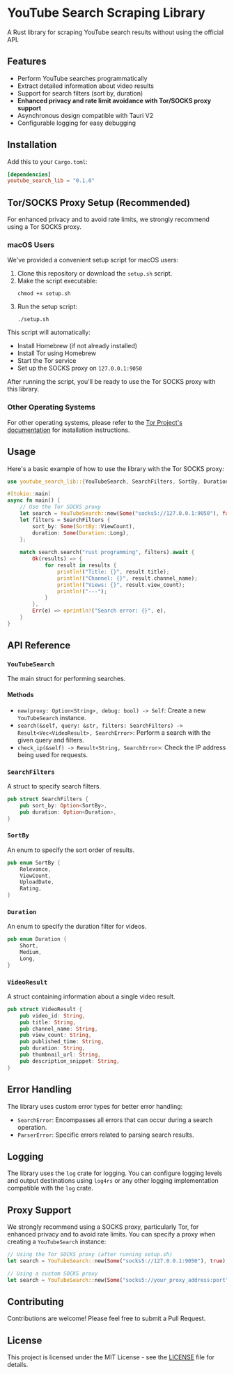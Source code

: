 # YouTube Search Scraping Library

A Rust library for scraping YouTube search results without using the official API.

## Features

- Perform YouTube searches programmatically
- Extract detailed information about video results
- Support for search filters (sort by, duration)
- **Enhanced privacy and rate limit avoidance with Tor/SOCKS proxy support**
- Asynchronous design compatible with Tauri V2
- Configurable logging for easy debugging

## Installation

Add this to your `Cargo.toml`:

```toml
[dependencies]
youtube_search_lib = "0.1.0"
```

## Tor/SOCKS Proxy Setup (Recommended)

For enhanced privacy and to avoid rate limits, we strongly recommend using a Tor SOCKS proxy.

### macOS Users

We've provided a convenient setup script for macOS users:

1. Clone this repository or download the `setup.sh` script.
2. Make the script executable:
   ```
   chmod +x setup.sh
   ```
3. Run the setup script:
   ```
   ./setup.sh
   ```

This script will automatically:
- Install Homebrew (if not already installed)
- Install Tor using Homebrew
- Start the Tor service
- Set up the SOCKS proxy on `127.0.0.1:9050`

After running the script, you'll be ready to use the Tor SOCKS proxy with this library.

### Other Operating Systems

For other operating systems, please refer to the [Tor Project's documentation](https://2019.www.torproject.org/docs/documentation.html.en) for installation instructions.

## Usage

Here's a basic example of how to use the library with the Tor SOCKS proxy:

```rust
use youtube_search_lib::{YouTubeSearch, SearchFilters, SortBy, Duration};

#[tokio::main]
async fn main() {
    // Use the Tor SOCKS proxy
    let search = YouTubeSearch::new(Some("socks5://127.0.0.1:9050"), false);
    let filters = SearchFilters {
        sort_by: Some(SortBy::ViewCount),
        duration: Some(Duration::Long),
    };
    
    match search.search("rust programming", filters).await {
        Ok(results) => {
            for result in results {
                println!("Title: {}", result.title);
                println!("Channel: {}", result.channel_name);
                println!("Views: {}", result.view_count);
                println!("---");
            }
        },
        Err(e) => eprintln!("Search error: {}", e),
    }
}
```

## API Reference

### `YouTubeSearch`

The main struct for performing searches.

#### Methods

- `new(proxy: Option<String>, debug: bool) -> Self`: Create a new `YouTubeSearch` instance.
- `search(&self, query: &str, filters: SearchFilters) -> Result<Vec<VideoResult>, SearchError>`: Perform a search with the given query and filters.
- `check_ip(&self) -> Result<String, SearchError>`: Check the IP address being used for requests.

### `SearchFilters`

A struct to specify search filters.

```rust
pub struct SearchFilters {
    pub sort_by: Option<SortBy>,
    pub duration: Option<Duration>,
}
```

### `SortBy`

An enum to specify the sort order of results.

```rust
pub enum SortBy {
    Relevance,
    ViewCount,
    UploadDate,
    Rating,
}
```

### `Duration`

An enum to specify the duration filter for videos.

```rust
pub enum Duration {
    Short,
    Medium,
    Long,
}
```

### `VideoResult`

A struct containing information about a single video result.

```rust
pub struct VideoResult {
    pub video_id: String,
    pub title: String,
    pub channel_name: String,
    pub view_count: String,
    pub published_time: String,
    pub duration: String,
    pub thumbnail_url: String,
    pub description_snippet: String,
}
```

## Error Handling

The library uses custom error types for better error handling:

- `SearchError`: Encompasses all errors that can occur during a search operation.
- `ParserError`: Specific errors related to parsing search results.

## Logging

The library uses the `log` crate for logging. You can configure logging levels and output destinations using `log4rs` or any other logging implementation compatible with the `log` crate.

## Proxy Support

We strongly recommend using a SOCKS proxy, particularly Tor, for enhanced privacy and to avoid rate limits. You can specify a proxy when creating a `YouTubeSearch` instance:

```rust
// Using the Tor SOCKS proxy (after running setup.sh)
let search = YouTubeSearch::new(Some("socks5://127.0.0.1:9050"), true);

// Using a custom SOCKS proxy
let search = YouTubeSearch::new(Some("socks5://your_proxy_address:port"), true);
```

## Contributing

Contributions are welcome! Please feel free to submit a Pull Request.

## License

This project is licensed under the MIT License - see the [LICENSE](LICENSE) file for details.